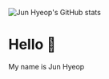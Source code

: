 ![Jun Hyeop's GitHub stats](https://github-readme-stats.vercel.app/api?username=Jonathan0827&show_icons=true&include_all_commits=true&count_private=true)
# Hello 👋
My name is Jun Hyeop
